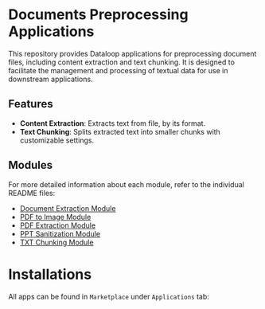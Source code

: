 # Documents Preprocessing Applications

This repository provides Dataloop applications for preprocessing document files, including content extraction and text
chunking. It is designed to facilitate the management and processing of textual data for use in downstream applications.


## Features

- **Content Extraction**: Extracts text from file, by its format.
- **Text Chunking**: Splits extracted text into smaller chunks with customizable settings.

## Modules

For more detailed information about each module, refer to the individual README files:

- [Document Extraction Module](modules/doc/doc_extract/README.md)
- [PDF to Image Module](modules/pdf/pdf_to_image/README.md)
- [PDF Extraction Module](modules/pdf/pdf_extract/README.md)
- [PPT Sanitization Module](modules/ppt/ppt_sanitization/README.md)
- [TXT Chunking Module](modules/txt/chunking/README.md)


# Installations
All apps can be found in `Marketplace` under `Applications` tab:
